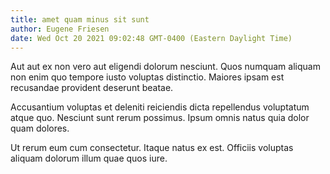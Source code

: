 ```yaml
---
title: amet quam minus sit sunt
author: Eugene Friesen
date: Wed Oct 20 2021 09:02:48 GMT-0400 (Eastern Daylight Time)
---
```

Aut aut ex non vero aut eligendi dolorum nesciunt. Quos numquam aliquam non enim quo tempore iusto voluptas distinctio. Maiores ipsam est recusandae provident deserunt beatae.

 Accusantium voluptas et deleniti reiciendis dicta repellendus voluptatum atque quo. Nesciunt sunt rerum possimus. Ipsum omnis natus quia dolor quam dolores.

 Ut rerum eum cum consectetur. Itaque natus ex est. Officiis voluptas aliquam dolorum illum quae quos iure.